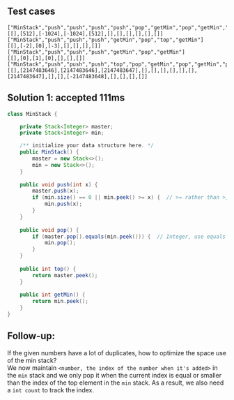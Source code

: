 ## Test cases
```
["MinStack","push","push","push","push","pop","getMin","pop","getMin","pop","getMin"]
[[],[512],[-1024],[-1024],[512],[],[],[],[],[],[]]
["MinStack","push","push","push","getMin","pop","top","getMin"]
[[],[-2],[0],[-3],[],[],[],[]]
["MinStack","push","push","push","getMin","pop","getMin"]
[[],[0],[1],[0],[],[],[]]
["MinStack","push","push","push","top","pop","getMin","pop","getMin","pop","push","top","getMin","push","top","getMin","pop","getMin"]
[[],[2147483646],[2147483646],[2147483647],[],[],[],[],[],[],[2147483647],[],[],[-2147483648],[],[],[],[]]
```

## Solution 1: accepted 111ms

```java
class MinStack {

    private Stack<Integer> master;    
    private Stack<Integer> min;

    /** initialize your data structure here. */
    public MinStack() {
        master = new Stack<>();    
        min = new Stack<>();
    }
    
    public void push(int x) {
        master.push(x);
        if (min.size() == 0 || min.peek() >= x) {  // >= rather than >, there could be multiple minimum values
            min.push(x);
        }
    }
    
    public void pop() {
        if (master.pop().equals(min.peek())) {  // Integer, use equals not ==
            min.pop();
        }
    }
    
    public int top() {
        return master.peek();   
    }
    
    public int getMin() {
        return min.peek();    
    }
}
```

## Follow-up:
If the given numbers have a lot of duplicates, how to optimize the space use of the min stack?  
We now maintain `<number, the index of the number when it's added>` in the `min` stack and we only pop it when the current index is equal or smaller than the index of the top element in the `min` stack. As a result, we also need a `int count` to track the index.  

